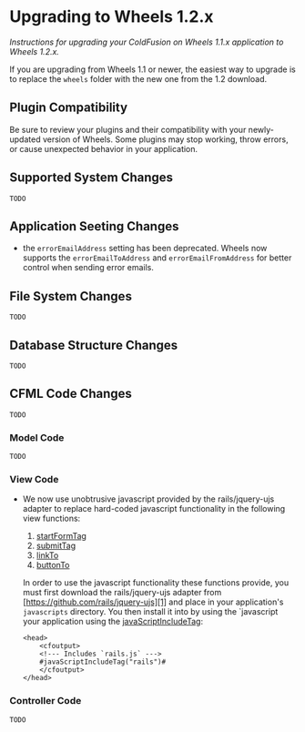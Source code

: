 # Upgrading to Wheels 1.2.x

*Instructions for upgrading your ColdFusion on Wheels 1.1.x application to Wheels 1.2.x.*

If you are upgrading from Wheels 1.1 or newer, the easiest way to upgrade is to replace the `wheels`
folder with the new one from the 1.2 download.

## Plugin Compatibility

Be sure to review your plugins and their compatibility with your newly-updated version of Wheels. Some
plugins may stop working, throw errors, or cause unexpected behavior in your application.

## Supported System Changes

 	TODO
 	
## Application Seeting Changes

 *  the `errorEmailAddress` setting has been deprecated. Wheels now supports the  `errorEmailToAddress`
	and `errorEmailFromAddress` for better control when sending error emails. 


## File System Changes

	TODO

## Database Structure Changes

	TODO

## CFML Code Changes

	TODO

### Model Code

	TODO

### View Code

  * We now use unobtrusive javascript provided by the rails/jquery-ujs adapter to replace hard-coded
	javascript functionality in the following view functions:
    
      1. [startFormTag][3]
      2. [submitTag][4]
      3. [linkTo][5]
      4. [buttonTo][6]
      
    In order to use the javascript functionality these functions provide, you must first download
    the rails/jquery-ujs adapter from [https://github.com/rails/jquery-ujs][1] and place in your
    application's `javascripts` directory. You then install it into by using the `javascript
    your application using the [javaScriptIncludeTag][2]:
    
		<head>
			<cfoutput>
			<!--- Includes `rails.js` --->
		    #javaScriptIncludeTag("rails")#
			</cfoutput>
		</head>
		


### Controller Code

	TODO


[1]: https://github.com/rails/jquery-ujs/blob/master/src/rails.js
[2]: ../Wheels%20API/javaScriptIncludeTag.md
[3]: ../Wheels%20API/startFormTag.md
[4]: ../Wheels%20API/submitTag.md
[5]: ../Wheels%20API/linkTo.md
[6]: ../Wheels%20API/buttonTo.md